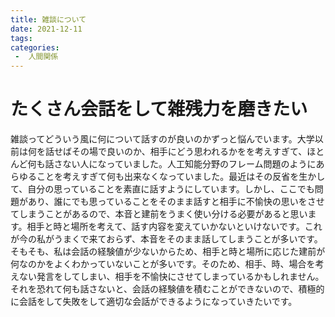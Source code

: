 ```yaml
---
title: 雑談について
date: 2021-12-11
tags:
categories:
 -  人間関係
---
```


# たくさん会話をして雑残力を磨きたい

雑談ってどういう風に何について話すのが良いのかずっと悩んでいます。大学以前は何を話せばその場で良いのか、相手にどう思われるかをを考えすぎて、ほとんど何も話さない人になっていました。人工知能分野のフレーム問題のようにあらゆることを考えすぎて何も出来なくなっていました。最近はその反省を生かして、自分の思っていることを素直に話すようにしています。しかし、ここでも問題があり、誰にでも思っていることをそのまま話すと相手に不愉快の思いをさせてしまうことがあるので、本音と建前をうまく使い分ける必要があると思います。相手と時と場所を考えて、話す内容を変えていかないといけないです。これが今の私がうまくで来ておらず、本音をそのまま話してしまうことが多いです。そもそも、私は会話の経験値が少ないからため、相手と時と場所に応じた建前が何なのかをよくわかっていないことが多いです。そのため、相手、時、場合を考えない発言をしてしまい、相手を不愉快にさせてしまっているかもしれません。それを恐れて何も話さないと、会話の経験値を積むことができないので、積極的に会話をして失敗をして適切な会話ができるようになっていきたいです。